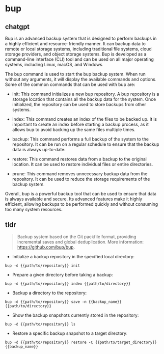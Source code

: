 # bup 
## chatgpt 
Bup is an advanced backup system that is designed to perform backups in a highly efficient and resource-friendly manner. It can backup data to remote or local storage systems, including traditional file systems, cloud storage providers, and object storage systems. Bup is developed as a command-line interface (CLI) tool and can be used on all major operating systems, including Linux, macOS, and Windows.

The bup command is used to start the bup backup system. When run without any arguments, it will display the available commands and options. Some of the common commands that can be used with bup are:

- init: This command initializes a new bup repository. A bup repository is a storage location that contains all the backup data for the system. Once initialized, the repository can be used to store backups from other systems.

- index: This command creates an index of the files to be backed up. It is important to create an index before starting a backup process, as it allows bup to avoid backing up the same files multiple times.

- backup: This command performs a full backup of the system to the repository. It can be run on a regular schedule to ensure that the backup data is always up-to-date.

- restore: This command restores data from a backup to the original location. It can be used to restore individual files or entire directories.

- prune: This command removes unnecessary backup data from the repository. It can be used to reduce the storage requirements of the backup system.

Overall, bup is a powerful backup tool that can be used to ensure that data is always available and secure. Its advanced features make it highly efficient, allowing backups to be performed quickly and without consuming too many system resources. 

## tldr 
 
> Backup system based on the Git packfile format, providing incremental saves and global deduplication.
> More information: <https://github.com/bup/bup>.

- Initialize a backup repository in the specified local directory:

`bup -d {{path/to/repository}} init`

- Prepare a given directory before taking a backup:

`bup -d {{path/to/repository}} index {{path/to/directory}}`

- Backup a directory to the repository:

`bup -d {{path/to/repository}} save -n {{backup_name}} {{path/to/directory}}`

- Show the backup snapshots currently stored in the repository:

`bup -d {{path/to/repository}} ls`

- Restore a specific backup snapshot to a target directory:

`bup -d {{path/to/repository}} restore -C {{path/to/target_directory}} {{backup_name}}`

